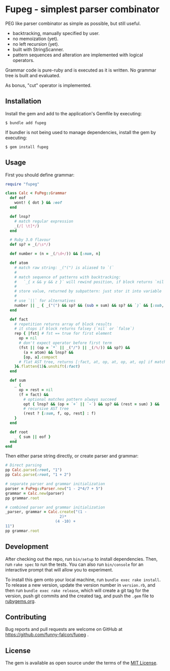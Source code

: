 # Fupeg - simplest parser combinator

PEG like parser combinator as simple as possible, but still useful.
- backtracking, manually specified by user.
- no memoization (yet).
- no left recursion (yet).
- built with StringScanner.
- pattern sequences and alteration are implemented with logical operators.

Grammar code is pure-ruby and is executed as it is written.
No grammar tree is built and evaluated.

As bonus, "cut" operator is implemented.

## Installation

Install the gem and add to the application's Gemfile by executing:

    $ bundle add fupeg

If bundler is not being used to manage dependencies, install the gem by executing:

    $ gem install fupeg

## Usage

First you should define grammar:

```ruby
require "fupeg"

class Calc < FuPeg::Grammar
  def eof
    wont! { dot } && :eof
  end

  def lnsp?
    # match regular expression
    _(/[ \t]*/)
  end

  # Ruby 3.0 flavour
  def sp? = _(/\s*/)

  def number = (n = _(/\d+/)) && [:num, n]

  def atom
    # match raw string: _("(") is aliased to `(`
    #
    # match sequence of patterns with backtracking:
    #   `_{ x && y && z }` will rewind position, if block returns `nil` or `false`
    #
    # store value, returned by subpattern: just stor it into variable
    #
    # use `||` for alternatives
    number || _ { _("(") && sp? && (sub = sum) && sp? && `)` && [:sub, sub] }
  end

  def fact
    # repetition returns array of block results
    # it stops if block returns falsey (`nil` or `false`)
    rep { |fst| # fst == true for first element
      op = nil
      # don't expect operator before first term
      (fst || (op = `*` || _("/") || _(/%/)) && sp?) &&
        (a = atom) && lnsp? &&
        [op, a].compact
      # flat AST tree, returns [:fact, at, op, at, op, at, op] if matched
    }&.flatten(1)&.unshift(:fact)
  end

  def sum
    _ {
      op = rest = nil
      (f = fact) &&
        # optional matches pattern always succeed
        opt { lnsp? && (op = `+` || `-`) && sp? && (rest = sum) } &&
        # recursive AST tree
        (rest ? [:sum, f, op, rest] : f)
    }
  end

  def root
    _ { sum || eof }
  end
end
```

Then either parse string directly, or create parser and grammar:

```ruby
# Direct parsing
pp Calc.parse(:root, "1")
pp Calc.parse(:root, "1 + 2")

# separate parser and grammar initialization
parser = FuPeg::Parser.new("1 - 2*4/7 + 5")
grammar = Calc.new(parser)
pp grammar.root

# combined parser and grammar initialization
_parser, grammar = Calc.create("(1 -
                        2)*
                      (4 -10) +
11")
pp grammar.root
```

## Development

After checking out the repo, run `bin/setup` to install dependencies. Then, run `rake spec` to run the tests. You can also run `bin/console` for an interactive prompt that will allow you to experiment.

To install this gem onto your local machine, run `bundle exec rake install`. To release a new version, update the version number in `version.rb`, and then run `bundle exec rake release`, which will create a git tag for the version, push git commits and the created tag, and push the `.gem` file to [rubygems.org](https://rubygems.org).

## Contributing

Bug reports and pull requests are welcome on GitHub at https://github.com/funny-falcon/fupeg .

## License

The gem is available as open source under the terms of the [MIT License](https://opensource.org/licenses/MIT).
